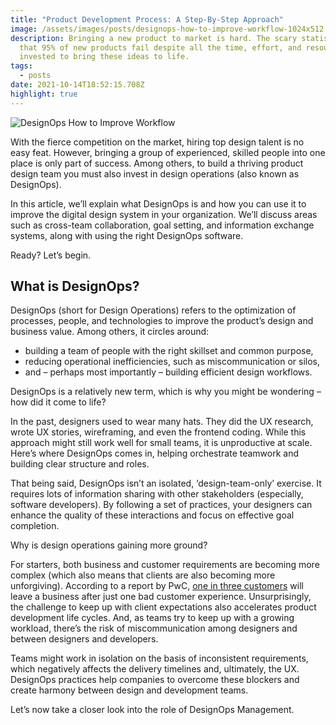 ```yaml
---
title: "Product Development Process: A Step-By-Step Approach"
image: /assets/images/posts/designops-how-to-improve-workflow-1024x512.png-1-.webp
description: Bringing a new product to market is hard. The scary statistic is
  that 95% of new products fail despite all the time, effort, and resources
  invested to bring these ideas to life.
tags:
  - posts
date: 2021-10-14T18:52:15.708Z
highlight: true
---
```

<!--StartFragment-->

![DesignOps How to Improve Workflow](https://studio.uxpincdn.com/studio/wp-content/uploads/2021/09/DesignOps-How-to-Improve-Workflow-1024x512.png.webp)

With the fierce competition on the market, hiring top design talent is no easy feat. However, bringing a group of experienced, skilled people into one place is only part of success. Among others, to build a thriving product design team you must also invest in design operations (also known as DesignOps). 

In this article, we’ll explain what DesignOps is and how you can use it to improve the digital design system in your organization. We’ll discuss areas such as cross-team collaboration, goal setting, and information exchange systems, along with using the right DesignOps software.

Ready? Let’s begin.

## What is DesignOps?

DesignOps (short for Design Operations) refers to the optimization of processes, people, and technologies to improve the product’s design and business value. Among others, it circles around:

* building a team of people with the right skillset and common purpose,
* reducing operational inefficiencies, such as miscommunication or silos,
* and – perhaps most importantly – building efficient design workflows.

DesignOps is a relatively new term, which is why you might be wondering – how did it come to life? 

In the past, designers used to wear many hats. They did the UX research, wrote UX stories, wireframing, and even the frontend coding. While this approach might still work well for small teams, it is unproductive at scale. Here’s where DesignOps comes in, helping orchestrate teamwork and building clear structure and roles.

That being said, DesignOps isn’t an isolated, ‘design-team-only’ exercise. It requires lots of information sharing with other stakeholders (especially, software developers). By following a set of practices, your designers can enhance the quality of these interactions and focus on effective goal completion. 

Why is design operations gaining more ground?

For starters, both business and customer requirements are becoming more complex (which also means that clients are also becoming more unforgiving). According to a report by PwC, [one in three customers](https://www.pwc.com/us/en/zz-test/assets/pwc-consumer-intelligence-series-customer-experience.pdf) will leave a business after just one bad customer experience. Unsurprisingly, the challenge to keep up with client expectations also accelerates product development life cycles. And, as teams try to keep up with a growing workload, there’s the risk of miscommunication among designers and between designers and developers. 

Teams might work in isolation on the basis of inconsistent requirements, which negatively affects the delivery timelines and, ultimately, the UX. DesignOps practices help companies to overcome these blockers and create harmony between design and development teams. 

Let’s now take a closer look into the role of DesignOps Management. 

<!--EndFragment-->